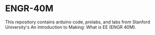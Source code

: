 # ENGR-40M
This repository contains arduino code, prelabs, and labs from Stanford University's An Introduction to Making: What is EE (ENGR 40M).
